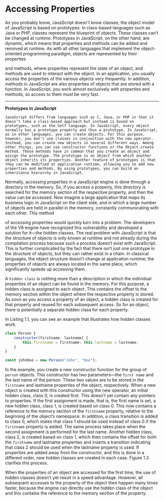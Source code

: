 # Accessing Properties

As you probably know, JavaScript doesn’t know classes; the object
model of JavaScript is based on prototypes. In class-based
languages such as Java or PHP, classes represent the blueprint of
objects. These classes can’t be changed at runtime. Prototypes in
JavaScript, on the other hand, are dynamic, which means that
properties and methods can be added and removed at runtime. As
with all other languages that implement the object-oriented
programming paradigm, objects are represented by their properties

and methods, where properties represent the state of an object, and
methods are used to interact with the object. In an application, you
usually access the properties of the various objects very frequently.
In addition, methods in JavaScript are also properties of objects that
are stored with a function. In JavaScript, you work almost exclusively
with properties and methods, so access to them must be very fast.

---
**Prototypes in JavaScript**

`
JavaScript differs from languages such as C, Java, or PHP in that
it doesn’t take a class-based approach but instead is based on
prototypes, such as the Self language. In JavaScript, every object
normally has a prototype property and thus a prototype. In
JavaScript, as in other languages, you can create objects. For this
purpose, however, you don’t use classes in conjunction with the
new operator. Instead, you can create new objects in several
different ways. Among other things, you can use constructor
functions or the Object.create method. These methods have in
common that you create an object and assign the prototype. The
prototype is an object from which another object inherits its
properties. Another feature of prototypes is that they can be
modified at application runtime, allowing you to add new properties
and methods. By using prototypes, you can build an inheritance
hierarchy in JavaScript.
`

Normally, accessing properties in a JavaScript engine is done
through a directory in the memory. So, if you access a property, this
directory is searched for the memory section of the respective
property, and then the value can be accessed. Now imagine a large
application that maps its business logic in JavaScript on the client
side, and in which a large number of objects are held in parallel in
the memory, constantly communicating with each other. This method

of accessing properties would quickly turn into a problem. The
developers of the V8 engine have recognized this vulnerability and
developed a solution for it—the hidden classes. The real problem
with JavaScript is that the structure of objects is only known at
runtime and not already during the compilation process because
such a process doesn’t exist with JavaScript. This is further
complicated by the fact that there isn’t just one prototype in the
structure of objects, but they can rather exist in a chain. In classical
languages, the object structure doesn’t change at application
runtime; the properties of objects are always located in the same
place, which significantly speeds up accessing them.

A `hidden class` is nothing more than a description in which the
individual properties of an object can be found in the memory. For
this purpose, a hidden class is assigned to each object. This
contains the offset to the memory section within the object where the
respective property is stored. As soon as you access a property of
an object, a hidden class is created for that property and reused for
each subsequent access. So for an object, there is potentially a
separate hidden class for each property.

In Listing 1.1, you can see an example that illustrates how hidden
classes work.

```js
class Person {
    constructor(firstname, lastname) {
        this.firstname = firstname; this.lastname = lastname;
    }
}

const johnDoe = new Person("John", "Doe");
```

In the example, you create a new constructor function for the group
of `person` objects. This constructor has two parameters—the `first
name` and the last name of the person. These two values are to be
stored in the `firstname` and lastname properties of the object,
respectively. When a new object is created with this constructor
using the new operator, an initial hidden class, class 0, is created first.
This doesn’t yet contain any pointers to properties. If the first
assignment is made, that is, the first name is set, a new hidden
class, class 1, is created based on class 0. This now contains a
reference to the memory section of the `firstname` property, relative to
the beginning of the object’s namespace. In addition, a class
transition is added to class 0, which states that class 1 should be
used instead of class 0 if the `firstname` property is added. The same
process takes place when the second assignment is performed for
the last name. Another hidden class, class 2, is created based on
class 1, which then contains the offset for both the `firstname` and
lastname properties and inserts a transition indicating that class 2
should be used when the lastname property is used. If properties are
added away from the constructor, and this is done in a different
order, new hidden classes are created in each case. Figure 1.3
clarifies this process.

When the properties of an object are accessed for the first time, the
use of hidden classes doesn’t yet result in a speed advantage.
However, all subsequent accesses to the property of the object then
happen many times faster, because the engine can directly use the
hidden class of the object and this contains the reference to the
memory section of the property.



